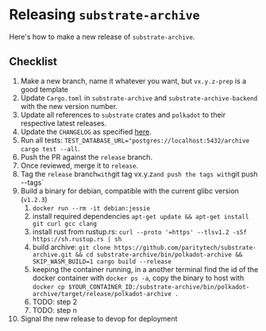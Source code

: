 # Releasing `substrate-archive`

Here's how to make a new release of `substrate-archive`.

## Checklist

1. Make a new branch, name it whatever you want, but `vx.y.z-prep` is a good template
1. Update `Cargo.toml` in `substrate-archive` and `substrate-archive-backend` with the new version number.
1. Update all references to `substrate` crates and `polkadot` to their respective latest releases.
1. Update the `CHANGELOG` as specified [here](https://keepachangelog.com/en/1.0.0/).
1. Run all tests: `TEST_DATABASE_URL="postgres://localhost:5432/archive cargo test --all`.
1. Push the PR against the `release` branch.
1. Once reviewed, merge it to `release`.
1. Tag the `release` branch` with `git tag vx.y.z` and push the tags with `git push --tags`
1. Build a binary for debian, compatible with the current glibc version (`v1.2.3`)
    1. `docker run --rm -it debian:jessie`
    2. install required dependencies `apt-get update && apt-get install git curl gcc clang`
    3. install rust from rustup.rs: `curl --proto '=https' --tlsv1.2 -sSf https://sh.rustup.rs | sh`
    4. build archive: `git clone https://github.com/paritytech/substrate-archive.git && cd substrate-archive/bin/polkadot-archive && SKIP_WASM_BUILD=1 cargo build --release`
    5. keeping the container running, in a another terminal find the id of the docker container with `docker ps -a`, copy the binary to host with `docker cp $YOUR_CONTAINER_ID:/substrate-archive/bin/polkadot-archive/target/release/polkadot-archive .`
    1. TODO: step 2
    1. TODO: step n
1. Signal the new release to devop for deployment

